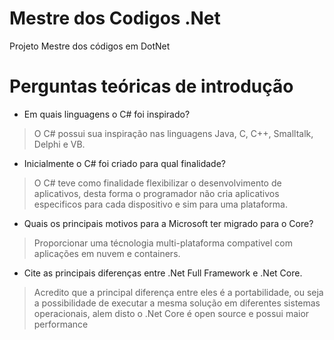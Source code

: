 # Mestre dos Codigos .Net

Projeto Mestre dos códigos em DotNet

# Perguntas teóricas de introdução
- Em quais linguagens o C# foi inspirado?
>  O C# possui sua inspiração nas linguagens Java, C, C++, Smalltalk, Delphi e VB.

- Inicialmente o C# foi criado para qual finalidade?
> O C# teve como finalidade flexibilizar o desenvolvimento de aplicativos, desta forma o programador não cria aplicativos especificos para cada dispositivo e sim para uma plataforma.

- Quais os principais motivos para a Microsoft ter migrado para o Core?
> Proporcionar uma técnologia multi-plataforma compativel com aplicações em nuvem e containers.

- Cite as principais diferenças entre .Net Full Framework e .Net Core.
> Acredito que a principal diferença entre eles é a portabilidade, ou seja a possibilidade de executar a mesma solução em diferentes sistemas operacionais, alem disto o .Net Core é open source e possui maior performance
